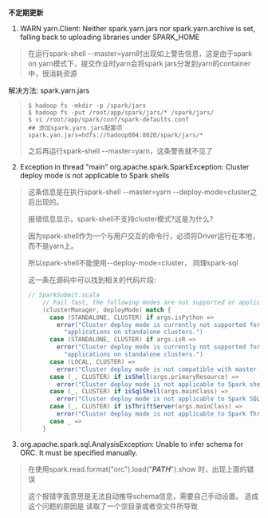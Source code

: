 **不定期更新**

1. WARN yarn.Client: Neither spark.yarn.jars nor spark.yarn.archive is set, falling back to uploading libraries under SPARK_HOME

> 在运行spark-shell --master=yarn时出现如上警告信息，这是由于spark on yarn模式下，提交作业时yarn会将spark jars分发到yarn的container中，很消耗资源

解决方法: spark.yarn.jars

> ```shell
> $ hadoop fs -mkdir -p /spark/jars
> $ hadoop fs -put /root/app/spark/jars/* /spark/jars/
> $ vi /root/app/spark/conf/spark-defaults.conf
> ## 添加spark.yarn.jars配置项
> spark.yan.jars=hdfs://hadoop004:8020/spark/jars/*
> ```
>
> 之后再运行spark-shell --master=yarn，这条警告就不见了

2. Exception in thread "main" org.apache.spark.SparkException: Cluster deploy mode is not applicable to Spark shells

> 这条信息是在执行spark-shell --master=yarn --deploy-mode=cluster之后出现的。
>
> 报错信息显示，spark-shell不支持cluster模式?这是为什么?
>
> 因为spark-shell作为一个与用户交互的命令行，必须将Driver运行在本地，而不是yarn上。
>
> 所以spark-shell不能使用--deploy-mode=cluster， 同理spark-sql
>
> 这一条在源码中可以找到相关的代码片段:
>
> ```scala
> // SparkSubmit.scala
>     // Fail fast, the following modes are not supported or applicable
>     (clusterManager, deployMode) match {
>       case (STANDALONE, CLUSTER) if args.isPython =>
>         error("Cluster deploy mode is currently not supported for python " +
>           "applications on standalone clusters.")
>       case (STANDALONE, CLUSTER) if args.isR =>
>         error("Cluster deploy mode is currently not supported for R " +
>           "applications on standalone clusters.")
>       case (LOCAL, CLUSTER) =>
>         error("Cluster deploy mode is not compatible with master \"local\"")
>       case (_, CLUSTER) if isShell(args.primaryResource) =>
>         error("Cluster deploy mode is not applicable to Spark shells.")
>       case (_, CLUSTER) if isSqlShell(args.mainClass) =>
>         error("Cluster deploy mode is not applicable to Spark SQL shell.")
>       case (_, CLUSTER) if isThriftServer(args.mainClass) =>
>         error("Cluster deploy mode is not applicable to Spark Thrift server.")
>       case _ =>
>     }
> ```
3. org.apache.spark.sql.AnalysisException: Unable to infer schema for ORC. It must be specified manually.

> 在使用spark.read.format("orc").load("***PATH***").show 时，出现上面的错误
> 
> 这个报错字面意思是无法自动推导schema信息，需要自己手动设置。
> 造成这个问题的原因是 读取了一个空目录或者空文件所导致

